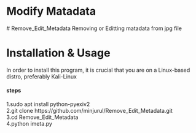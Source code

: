 <h1>Modify Matadata</h1>
# Remove_Edit_Metadata
Removing or Editting matadata from jpg file


<h1>Installation & Usage</h1>
<p>In order to install this program, it is crucial that you are on a Linux-based distro, preferably Kali-Linux </P>

<h4>steps</h4>
1.sudo apt install python-pyexiv2<br>
2.git clone https://github.com/minjurul/Remove_Edit_Metadata.git<br>
3.cd Remove_Edit_Metadata<br>
4.python imeta.py <br>
